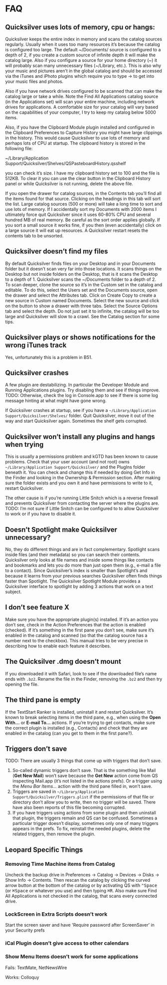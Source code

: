 # FAQ

## Quicksilver uses lots of memory, cpu or hangs:

Quicksilver keeps the entire index in memory and scans the catalog sources regularly. Usually when it uses too many resources it’s because the catalog is configured too large. The default ~/Documents/ source is configured to a depth of 2, if you create a custom source of infinite depth it will make the catalog large. Also if you configure a source for your home directory (~) it will probably scan many unnecessary files (~/Library, etc.). This is also why your music and pictures aren’t in the global catalog and should be accessed via the iTunes and iPhoto plugins which require you to type → to get into your music files and photos. 

Also if you have network drives configured to be scanned that can make the catalog large or take a while. Note the Find All Applications catalog source (in the Applications set) will scan your entire machine, including network drives for applications. A comfortable size for your catalog will vary based on the capabilities of your computer, I try to keep my catalog below 5000 items.

Also, if you have the Clipboard Module plugin installed and configured in the Clipboard Preferences to Capture History you might have large clippings in the history. This would cause Quicksilver to use lots of memory and perhaps lots of CPU at startup. The clipboard history is stored in the following file:

~/Library/Application Support/Quicksilver/Shelves/QSPasteboardHistory.qsshelf

you can check it’s size. I have my clipboard history set to 100 and the file is 512KB. To clear it you can use the clear button in the Clipboard History panel or while Quicksilver is not running, delete the above file.

If you open the drawer for catalog sources, in the Contents tab you’ll find all the items found for that source. Clicking on the headings in this tab will sort the list. Large catalog sources (500 or more) will take a long time to sort and use lots of memory. If I accidentally sort my Documents with 2000 items I ultimately force quit Quicksilver since it uses 60-80% CPU and several hundred MB of real memory. Be careful as the sort order applies globally. If you sort a small source it works fine, if you then (even accidentally) click on a large source it will eat up resources. A Quicksilver restart resets the contents tab to be unsorted.

## Quicksilver doesn’t find my files

By default Quicksilver finds files on your Desktop and in your Documents folder but it doesn’t scan very far into those locations. It scans things on the Desktop but not inside folders on the Desktop, that is it scans the Desktop to a depth of 1. Quicksilver scans the ~/Documents folder to a depth of 2. To scan deeper, clone the source so it’s in the Custom set in the catalog and editable. To do this, select the Users set and the Documents source, open the drawer and select the Attributes tab. Click on Create Copy to create a new source in Custom named Documents. Select the new source and click on the  button to show a drawer with three tabs. Select the Source Options tab and select the depth. Do not just set it to infinite, the catalog will be too large and Quicksilver will slow to a crawl. See the Catalog section for some tips.

## Quicksilver plays or shows notifications for the wrong iTunes track

Yes, unfortunately this is a problem in B51.

## Quicksilver crashes

A few plugin are destabilizing. In particular the Developer Module and Running Applications plugins. Try disabling them and see if things improve. TODO: Otherwise, check the log in Console.app to see if there is some log message hinting at what might have gone wrong. 

If Quicksilver crashes at startup, see if you have a `~/Library/Application Support/Quicksilver/Shelves/` folder. Quit  Quicksilver, move it out of the way and start Quicksilver again. Sometimes the shelf gets corrupted.

## Quicksilver won’t install any plugins and hangs when trying

This is usually a permissions problem and kGTD has been known to cause problems. Check that your user account (and not root) owns `~/Library/Application Support/Quicksilver/` and the PlugIns folder beneath it. You can check and change this if needed by doing Get Info in the Finder and looking in the Ownership & Permission section. After making sure the folder exists and you own it and have permissions to write to it, restart Quicksilver. 

The other cause is if you’re running Little Snitch which is a reverse firewall and prevents Quicksilver from contacting the server where the plugins are. TODO: I’m not sure if Little Snitch can be configured to to allow Quicksilver to work or if you have to disable it.

## Doesn’t Spotlight make Quicksilver unnecessary?

No, they do different things and are in fact complementary. Spotlight scans inside files (and their metadata) so you can search their contents. Quicksilver only looks at file names and inside some things like contacts and bookmarks and lets you do more than just open them (e.g., e-mail a file to a contact). Since Quicksilver’s index is smaller than Spotlight’s and because it learns from your previous searches Quicksilver often finds things faster than Spotlight. The Quicksilver Spotlight Module provides a Quicksilver interface to spotlight by adding 3 actions that work on a text subject.

## I don’t see feature X

Make sure you have the appropriate plugin(s) installed. If it’s an action you don’t see, check in the Action Preferences that the action is enabled (checked). If it’s something in the first pane you don’t see, make sure it’s enabled in the catalog and scanned (so that the catalog source has a number next to the checkbox). This manual tries to be very precise in describing how to enable each feature it describes.

## The Quicksilver .dmg doesn’t mount

If you downloaded it with Safari, look to see if the downloaded file’s name ends with `.bz2`. Rename the file in the Finder, removing the `.bz2` and then try opening the file.

## The third pane is empty

If the TextStart Ranker is installed, uninstall it and restart Quicksilver. It’s known to break selecting items in the third pane, e.g., when using the **Open With…** or **E-mail To…** actions. If you’re trying to get contacts, make sure the correct plugin is installed (e.g., Contacts) and check that they are enabled in the catalog (can you get to them in the first pane?).

## Triggers don’t save

TODO: There are usually 3 things that come up with triggers that don’t save.

1. So-called dynamic triggers don’t save. That is the something like Mail (**Get New Mail**) won’t save because the **Get New** action come from QS inspecting Mail.app (it’s not listed in the actions prefs). Or a trigger using the *Menu Bar Items...* action with the third pane filled in, won’t save.
2. Triggers are saved in `~/Library/Application Support/Quicksilver/Triggers.plist` if the permissions of that file or directory don’t allow you to write, then no trigger will be saved. There have also been reports of this file becoming corrupted.
3. If you have triggers using actions from some plugin and then uninstall that plugin, the triggers remain and QS can be confused. Sometimes a particular trigger doesn’t display, sometimes only one of many triggers appears in the prefs. To fix, reinstall the needed plugins, delete the related triggers, then remove the plugin.

## Leopard Specific Things

### Removing Time Machine items from Catalog

Uncheck the backup drive in Preferences → Catalog → Devices → Disks → Show Info → Contents. Then rescan the catalog by clicking the curved arrow button at the bottom of the catalog or by activating QS with <kbd>⌃</kbd><kbd>Space</kbd> (or <kbd>⌘</kbd><kbd>Space</kbd> or whatever you use) and then typing <kbd>⌘</kbd><kbd>R</kbd>. Also make sure Find All Applications is not checked in the catalog, that scans every connected drive.

### LockScreen in Extra Scripts doesn’t work

Start the screen saver and have 'Require password after ScreenSaver’ in your Security prefs

### iCal Plugin doesn’t give access to other calendars

### Show Menu Items doesn’t work for some applications

Fails: TextMate, NetNewsWire

Works: Colloquy
